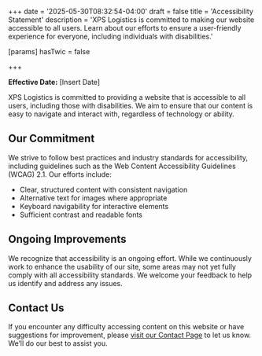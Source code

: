 +++
date = '2025-05-30T08:32:54-04:00'
draft = false
title = 'Accessibility Statement'
description = 'XPS Logistics is committed to making our website accessible to all users. Learn about our efforts to ensure a user-friendly experience for everyone, including individuals with disabilities.'

[params]
  hasTwic = false

+++


**Effective Date:** [Insert Date]

XPS Logistics is committed to providing a website that is accessible to all users, including those with disabilities. We aim to ensure that our content is easy to navigate and interact with, regardless of technology or ability.

## Our Commitment

We strive to follow best practices and industry standards for accessibility, including guidelines such as the Web Content Accessibility Guidelines (WCAG) 2.1. Our efforts include:
- Clear, structured content with consistent navigation
- Alternative text for images where appropriate
- Keyboard navigability for interactive elements
- Sufficient contrast and readable fonts

## Ongoing Improvements

We recognize that accessibility is an ongoing effort. While we continuously work to enhance the usability of our site, some areas may not yet fully comply with all accessibility standards. We welcome your feedback to help us identify and address any issues.

## Contact Us

If you encounter any difficulty accessing content on this website or have suggestions for improvement, please [visit our Contact Page](/contact) to let us know. We’ll do our best to assist you.